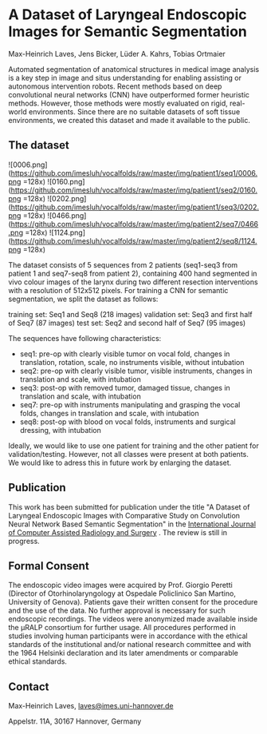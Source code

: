 # A Dataset of Laryngeal Endoscopic Images for Semantic Segmentation

Max-Heinrich Laves, Jens Bicker, Lüder A. Kahrs, Tobias Ortmaier

Automated segmentation of anatomical structures in medical
image analysis is a key step in image and situs understanding for enabling
assisting or autonomous intervention robots. Recent methods based on deep
convolutional neural networks (CNN) have outperformed former heuristic methods.
However, those methods were mostly evaluated on rigid, real-world environments.
Since there are no suitable datasets of soft tissue environments, we created
this dataset and made it available to the public.

## The dataset

![0006.png](https://github.com/imesluh/vocalfolds/raw/master/img/patient1/seq1/0006.png =128x)
![0160.png](https://github.com/imesluh/vocalfolds/raw/master/img/patient1/seq2/0160.png =128x)
![0202.png](https://github.com/imesluh/vocalfolds/raw/master/img/patient1/seq3/0202.png =128x)
![0466.png](https://github.com/imesluh/vocalfolds/raw/master/img/patient2/seq7/0466.png =128x)
![1124.png](https://github.com/imesluh/vocalfolds/raw/master/img/patient2/seq8/1124.png =128x)

The dataset consists of 5 sequences from 2 patients (seq1-seq3 from patient 1
and seq7-seq8 from patient 2), containing 400 hand segmented in vivo colour
images of the larynx during two different resection interventions with a
resolution of 512x512 pixels. For training a CNN for semantic segmentation, we
split the dataset as follows:

training set: Seq1 and Seq8 (218 images)
validation set: Seq3 and first half of Seq7 (87 images)
test set: Seq2 and second half of Seq7 (95 images)

The sequences have following characteristics:

* seq1: pre-op with clearly visible tumor on vocal fold, changes in translation,
  rotation, scale, no instruments visible, without intubation
* seq2: pre-op with clearly visible tumor, visible instruments, changes in
  translation and scale, with intubation
* seq3: post-op with removed tumor, damaged tissue, changes in translation and
  scale, with intubation
* seq7: pre-op with instruments manipulating and grasping the vocal folds,
  changes in translation and scale, with intubation
* seq8: post-op with blood on vocal folds, instruments and surgical dressing,
  with intubation

Ideally, we would like to use one patient for training and the other patient for
validation/testing. However, not all classes were present at both patients. We
would like to adress this in future work by enlarging the dataset.

## Publication

This work has been submitted for publication under the title "A Dataset of
Laryngeal Endoscopic Images with Comparative Study on Convolution Neural Network
Based Semantic Segmentation" in the [International Journal of Computer Assisted
Radiology and Surgery](http://www.springer.com/medicine/radiology/journal/11548)
. The review is still in progress.

## Formal Consent

The endoscopic video images were acquired by Prof. Giorgio Peretti (Director of
Otorhinolaryngology at Ospedale Policlinico San Martino, University of Genova).
Patients gave their written consent for the procedure and the use of the data.
No further approval is necessary for such endoscopic recordings. The videos were
anonymized made available inside the μRALP consortium for further usage. All
procedures performed in studies involving human participants were in accordance
with the ethical standards of the institutional and/or national research
committee and with the 1964 Helsinki declaration and its later amendments or
comparable ethical standards.

## Contact

Max-Heinrich Laves, laves@imes.uni-hannover.de

Appelstr. 11A, 30167 Hannover, Germany
